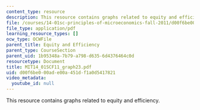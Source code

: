 ```yaml
---
content_type: resource
description: This resource contains graphs related to equity and efficiency.
file: /courses/14-01sc-principles-of-microeconomics-fall-2011/d00f6be000ade00a451df1a0d5417821_MIT14_01SCF11_graph23.pdf
file_type: application/pdf
learning_resource_types: []
ocw_type: OCWFile
parent_title: Equity and Efficiency
parent_type: CourseSection
parent_uid: 1b95348a-7b79-a798-d635-6d4376464c0d
resourcetype: Document
title: MIT14_01SCF11_graph23.pdf
uid: d00f6be0-00ad-e00a-451d-f1a0d5417821
video_metadata:
  youtube_id: null
---
```

This resource contains graphs related to equity and efficiency.